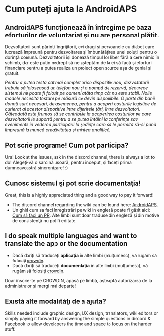 # Cum puteți ajuta la AndroidAPS

## AndroidAPS funcționează în întregime pe baza eforturilor de voluntariat și nu are personal plătit.

Dezvoltatorii sunt părinți, îngrijitorii, cei dragi și persoanele cu diabet care lucrează împreună pentru dezvoltarea și îmbunătățirea unei soluții pentru o dorință comună. Dezvoltatorii își donează timpul lor liber fără a cere nimic în schimb, dar este puțin nedrept să ne așteptăm de la ei să facă și eforturi financiare pentru a putea realiza un proiect open source așa de genial și gratuit.

*Pentru a putea testa cât mai complet orice dispozitiv nou, dezvoltatorii trebuie să folosească un telefon nou și o pompă de rezervă, deoarece sistemul nu poate fi folosit pe oameni atâta timp cât nu este stabil. Noile modele necesită testare pe măsură ce devin disponibile. O parte din banii donați sunt necesari, de asemenea, pentru a acoperi costurile logistice de curierat al acestor dispozitive între diferitele țări, între dezvoltatori. Câteodată este frumos să se contribuie la acoperirea costurilor pe care dezvoltatorii le suportă pentru a se putea întâlni la conferințe sau evenimente în vederea participării la ședințe care să le permită să-și pună împreună la muncă creativitatea și mintea analitică.*

## Pot scrie programe! Cum pot participa?

Ura! Look at the issues, ask in the discord channel, there is always a lot to do! Alegeți-vă o sarcină ușoară, pentru început, și faceți prima dumneavoastră sincronizare! :)

## Cunosc sistemul şi pot scrie documentaţia!

Great, this is a highly appreciated thing and a good way to pay it forward!

* The discord channel regarding the wiki can be found here: [AndroidAPS](https://discord.gg/4fQUWHZ4Mw). 
* Un ghid cum sa faci înregistrări pe wiki in engleză poate fi găsit aici: [Cum să faci un PR](../make-a-PR.md). Alte limbi sunt doar traduse din engleză şi din motive de consistenţă nu pot fi editate.

## I do speak multiple languages and want to translate the app or the documentation

* Dacă doriți să traduceți **aplicația** în alte limbi (mulțumesc), vă rugăm să folosiți [crowdin](https://crowdin.com/project/androidaps).
* Dacă doriți să traduceți **documentația** în alte limbi (mulțumesc), vă rugăm să folosiți [crowdin](https://crowdin.com/project/androidapsdocs). 

Doar înscrie-te pe CROWDIN, apasă pe limbă, așteaptă autorizarea de la administrator și mergi mai departe!

## Există alte modalităţi de a ajuta?

Skills needed include graphic design, UX design, translators, wiki editors or simply paying it forward by answering the simple questions in discord & Facebook to allow developers the time and space to focus on the harder stuff.